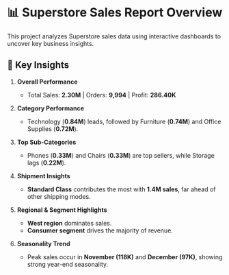 # 📊 Superstore Sales Report Overview

This project analyzes Superstore sales data using interactive dashboards to uncover key business insights.

## 🔑 Key Insights

1. **Overall Performance**
   - Total Sales: **2.30M** | Orders: **9,994** | Profit: **286.40K**  

2. **Category Performance**
   - Technology (**0.84M**) leads, followed by Furniture (**0.74M**) and Office Supplies (**0.72M**).  

3. **Top Sub-Categories**
   - Phones (**0.33M**) and Chairs (**0.33M**) are top sellers, while Storage lags (**0.22M**).  

4. **Shipment Insights**
   - **Standard Class** contributes the most with **1.4M sales**, far ahead of other shipping modes.  

5. **Regional & Segment Highlights**
   - **West region** dominates sales.  
   - **Consumer segment** drives the majority of revenue.  

6. **Seasonality Trend**
   - Peak sales occur in **November (118K)** and **December (97K)**, showing strong year-end seasonality.  
